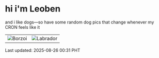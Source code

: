 # hi i'm Leoben

and i like dogs—so have some random dog pics that change whenever my CRON feels like it

|  |  |
|--------|----------|
| ![Borzoi](https://random-dog-vercel.vercel.app/api/random-borzoi?v=1756139510) | ![Labrador](https://random-dog-vercel.vercel.app/api/random-labrador?v=1756139510) |

Last updated: 2025-08-26 00:31 PHT
